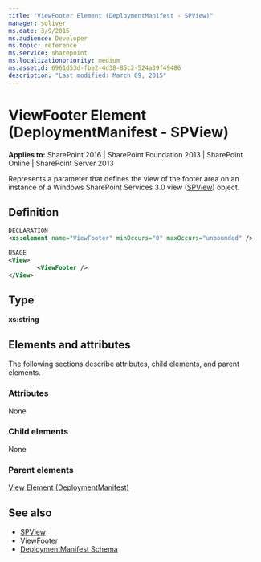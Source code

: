 ```yaml
---
title: "ViewFooter Element (DeploymentManifest - SPView)"
manager: soliver
ms.date: 3/9/2015
ms.audience: Developer
ms.topic: reference
ms.service: sharepoint
ms.localizationpriority: medium
ms.assetid: 6961d53d-fbe2-4d38-85c2-524a39f49486
description: "Last modified: March 09, 2015"
---
```


# ViewFooter Element (DeploymentManifest - SPView)

**Applies to:** SharePoint 2016 | SharePoint Foundation 2013 | SharePoint Online | SharePoint Server 2013 
  
Represents a parameter that defines the view of the footer area on an instance of a Windows SharePoint Services 3.0 view ([SPView](https://msdn.microsoft.com/library/Microsoft.SharePoint.SPView.aspx)) object. 

## Definition

```XML
DECLARATION
<xs:element name="ViewFooter" minOccurs="0" maxOccurs="unbounded" />

USAGE
<View>
        <ViewFooter />
</View>

```

## Type

**xs:string**
  
## Elements and attributes

The following sections describe attributes, child elements, and parent elements.

### Attributes

None
   
### Child elements

None
   
### Parent elements

[View Element (DeploymentManifest)](view-element-deploymentmanifest.md)
   
## See also

- [SPView](https://msdn.microsoft.com/library/Microsoft.SharePoint.SPView.aspx) 
- [ViewFooter](https://msdn.microsoft.com/library/Microsoft.SharePoint.SPView.ViewFooter.aspx)
- [DeploymentManifest Schema](deploymentmanifest-schema.md)

